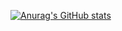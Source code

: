 [![Anurag's GitHub stats](https://github-readme-stats.vercel.app/api?raphael-hfsanuraghazra)](https://github.com/anuraghazra/github-readme-stats)
